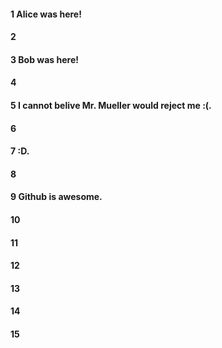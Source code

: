 #### 1 Alice was here!  
#### 2
#### 3 Bob was here!  
#### 4
#### 5 I cannot belive Mr. Mueller would reject me :(.  
#### 6
#### 7 :D. 
#### 8
#### 9 Github is awesome.
#### 10
#### 11
#### 12
#### 13
#### 14
#### 15
